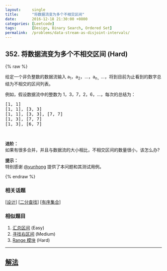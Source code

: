 ```yaml
---
layout:     single
title:      "将数据流变为多个不相交区间"
date:       2016-12-18 21:30:00 +0800
categories: [Leetcode]
tags:       [Design, Binary Search, Ordered Set]
permalink:  /problems/data-stream-as-disjoint-intervals/
---
```


## 352. 将数据流变为多个不相交区间 (Hard)

{% raw %}

<p>给定一个非负整数的数据流输入 a<sub>1</sub>，a<sub>2</sub>，&hellip;，a<sub>n，</sub>&hellip;，将到目前为止看到的数字总结为不相交的区间列表。</p>

<p>例如，假设数据流中的整数为 1，3，7，2，6，&hellip;，每次的总结为：</p>

<pre>[1, 1]
[1, 1], [3, 3]
[1, 1], [3, 3], [7, 7]
[1, 3], [7, 7]
[1, 3], [6, 7]
</pre>

<p>&nbsp;</p>

<p><strong>进阶：</strong><br>
如果有很多合并，并且与数据流的大小相比，不相交区间的数量很小，该怎么办?</p>

<p><strong>提示：</strong><br>
特别感谢 <a href="https://discuss.leetcode.com/user/yunhong">@yunhong</a> 提供了本问题和其测试用例。</p>

{% endraw %}

### 相关话题
  [[设计](https://github.com/openset/leetcode/tree/master/tag/design/README.md)]
  [[二分查找](https://github.com/openset/leetcode/tree/master/tag/binary-search/README.md)]
  [[有序集合](https://github.com/openset/leetcode/tree/master/tag/ordered-set/README.md)]

### 相似题目
  1. [汇总区间](/problems/summary-ranges) (Easy)
  1. [寻找右区间](/problems/find-right-interval) (Medium)
  1. [Range 模块](/problems/range-module) (Hard)

---

## [解法](https://github.com/openset/leetcode/tree/master/problems/data-stream-as-disjoint-intervals)

